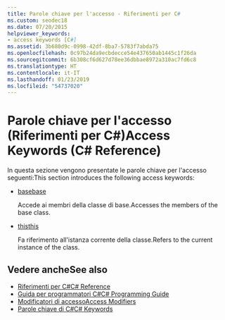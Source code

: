 ```yaml
---
title: Parole chiave per l'accesso - Riferimenti per C#
ms.custom: seodec18
ms.date: 07/20/2015
helpviewer_keywords:
- access keywords [C#]
ms.assetid: 3b680d9c-0998-42df-8ba7-5783f7abda75
ms.openlocfilehash: 0c97b24da9ecbdecce54e437650ab1445c1f26da
ms.sourcegitcommit: 6b308cf6d627d78ee36dbbae8972a310ac7fd6c8
ms.translationtype: HT
ms.contentlocale: it-IT
ms.lasthandoff: 01/23/2019
ms.locfileid: "54737020"
---
```

# <a name="access-keywords-c-reference"></a><span data-ttu-id="17a94-102">Parole chiave per l'accesso (Riferimenti per C#)</span><span class="sxs-lookup"><span data-stu-id="17a94-102">Access Keywords (C# Reference)</span></span>
<span data-ttu-id="17a94-103">In questa sezione vengono presentate le parole chiave per l'accesso seguenti:</span><span class="sxs-lookup"><span data-stu-id="17a94-103">This section introduces the following access keywords:</span></span>  
  
-   [<span data-ttu-id="17a94-104">base</span><span class="sxs-lookup"><span data-stu-id="17a94-104">base</span></span>](../../../csharp/language-reference/keywords/base.md)  
  
     <span data-ttu-id="17a94-105">Accede ai membri della classe di base.</span><span class="sxs-lookup"><span data-stu-id="17a94-105">Accesses the members of the base class.</span></span>  
  
-   [<span data-ttu-id="17a94-106">this</span><span class="sxs-lookup"><span data-stu-id="17a94-106">this</span></span>](../../../csharp/language-reference/keywords/this.md)  
  
     <span data-ttu-id="17a94-107">Fa riferimento all'istanza corrente della classe.</span><span class="sxs-lookup"><span data-stu-id="17a94-107">Refers to the current instance of the class.</span></span>  
  
## <a name="see-also"></a><span data-ttu-id="17a94-108">Vedere anche</span><span class="sxs-lookup"><span data-stu-id="17a94-108">See also</span></span>

- [<span data-ttu-id="17a94-109">Riferimenti per C#</span><span class="sxs-lookup"><span data-stu-id="17a94-109">C# Reference</span></span>](../../../csharp/language-reference/index.md)
- [<span data-ttu-id="17a94-110">Guida per programmatori C#</span><span class="sxs-lookup"><span data-stu-id="17a94-110">C# Programming Guide</span></span>](../../../csharp/programming-guide/index.md)
- [<span data-ttu-id="17a94-111">Modificatori di accesso</span><span class="sxs-lookup"><span data-stu-id="17a94-111">Access Modifiers</span></span>](../../../csharp/language-reference/keywords/access-modifiers.md)
- [<span data-ttu-id="17a94-112">Parole chiave di C#</span><span class="sxs-lookup"><span data-stu-id="17a94-112">C# Keywords</span></span>](../../../csharp/language-reference/keywords/index.md)

